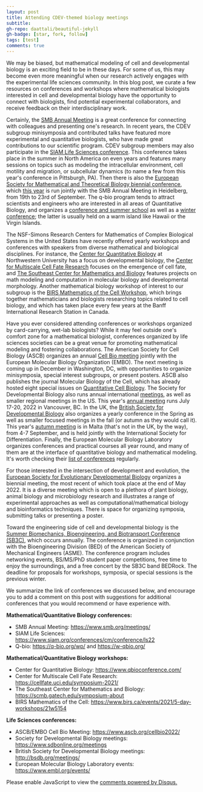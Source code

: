 ```yaml
---
layout: post
title: Attending CDEV-themed biology meetings
subtitle: 
gh-repo: daattali/beautiful-jekyll
gh-badge: [star, fork, follow]
tags: [test]
comments: true
---
```


We may be biased, but mathematical modeling of cell and developmental biology is an exciting field to be in these days. For some of us, this may become even more meaningful when our research actively engages with the experimental life sciences community. In this blog post, we curate a few resources on conferences and workshops where mathematical biologists interested in cell and developmental biology have the opportunity to connect with biologists, find potential experimental collaborators, and receive feedback on their interdisciplinary work. 

Certainly, the [SMB Annual Meeting](https://www.smb.org/meetings/) is a great conference for connecting with colleagues and presenting one's research. In recent years, the CDEV subgroup minisymposia and contributed talks have featured more experimental and quantitative biologists, who have made great contributions to our scientific program. CDEV subgroup members may also participate in the [SIAM Life Sciences conference](https://www.siam.org/conferences/cm/conference/ls22). This conference takes place in the summer in North America on even years and features many sessions on topics such as modeling the intracellular environment, cell motility and migration, or subcellular dynamics (to name a few from this year's conference in Pittsburgh, PA). Then there is also the [European Society for Mathematical and Theoretical Biology biennial conference](https://www.esmtb.org/ESMTB-Conferences), which [this year](https://ecmtb2022.org/) is run jointly with the SMB Annual Meeting in Heidelberg, from 19th to 23rd of September. The q-bio program tends to attract scientists and engineers who are interested in all areas of Quantitative Biology, and organizes a [conference and summer school](https://q-bio.org/wp/) as well as a [winter conference](https://w-qbio.org/); the latter is usually held on a warm island like Hawaii or the Virgin Islands.

The NSF-Simons Research Centers for Mathematics of Complex Biological Systems in the United States have recently offered yearly workshops and conferences with speakers from diverse mathematical and biological disciplines. For instance, the [Center for Quantitative Biology](https://www.qbioconference.com/) at Northwestern University has a focus on developmental biology, the [Center for Multiscale Cell Fate Research](https://cellfate.uci.edu/symposium-2021/) focuses on the emergence of cell fate, and [The Southeast Center for Mathematics and Biology](https://scmb.gatech.edu/symposium-about) features projects on math modeling and computation in molecular biology and developmental morphology. Another mathematical biology workshop of interest to our subgroup is the [BIRS Mathematics of the Cell Workshop](https://www.birs.ca/events/2021/5-day-workshops/21w5154), which brings together mathematicians and biologists researching topics related to cell biology, and which has taken place every few years at the Banff International Research Station in Canada. 

Have you ever considered attending conferences or workshops organized by card-carrying, wet-lab biologists? While it may feel outside one's comfort zone for a mathematical biologist, conferences organized by life sciences societies can be a great venue for promoting mathematical modeling and fostering collaborations. The American Society for Cell Biology (ASCB) organizes an annual [Cell Bio meeting](https://www.ascb.org/cellbio2022/) jointly with the European Molecular Biology Organization (EMBO). The next meeting is coming up in December in Washington, DC, with opportunities to organize minisymposia, special interest subgroups, or present posters. ASCB also publishes the journal Molecular Biology of the Cell, which has already hosted eight special issues on [Quantitative Cell Biology](https://www.molbiolcell.org/toc/mboc/33/6).  The Society for Developmental Biology also runs annual international [meetings](https://www.sdbonline.org/meetings), as well as smaller regional meetings in the US. This year's [annual meeting](https://www.sdbonline.org/meeting?ResourceID=3862) runs July 17-20, 2022 in Vancouver, BC. In the UK, the [British Society for Developmental Biology](http://bsdb.org/meetings/) also organizes a yearly conference in the Spring as well as smaller focused meetings in the fall (or autumn as they would call it). This year's [autumn meeting](https://hg3.co.uk/isdbsdb/) is in Malta (that's not in the UK, by the way), from 4-7 September, and is held jointly with the International Society for Differentiation. Finally, the European Molecular Biology Laboratory organizes conferences and practical courses all year round, and many of them are at the interface of quantitative biology and mathematical modeling. It's worth checking their [list of conferences](https://www.embl.org/events/) regularly.  

For those interested in the intersection of development and evolution, the [European Society for Evolutionary Developmental Biology](https://evodevo.eu/) organizes a biennial meeting, the most recent of which took place at the end of May 2022. It is a diverse meeting which is open to a plethora of plant biology, animal biology and microbiology research and illustrates a range of experimental approaches as well as computational/mathematical biology and bioinformatics techniques. There is space for organizing symposia, submitting talks or presenting a poster.

Toward the engineering side of cell and developmental biology is the [Summer Biomechanics, Bioengineering, and Biotransport Conference (SB3C)](https://sb3c.org/), which occurs annually. The conference is organized in conjunction with the Bioengineering Division (BED) of the American Society of Mechanical Engineers (ASME). The conference program includes networking events, BS/MS/PhD student paper competitions, free time to enjoy the surroundings, and a free concert by the SB3C band BEDRock. The deadline for proposals for workshops, symposia, or special sessions is the previous winter.

We summarize the link of conferences we discussed below, and encourage you to add a comment on this post with suggestions for additional conferences that you would recommend or have experience with. 

**Mathematical/Quantitative Biology conferences:**
* SMB Annual Meeting: https://www.smb.org/meetings/
* SIAM Life Sciences: https://www.siam.org/conferences/cm/conference/ls22
* Q-bio: https://q-bio.org/wp/ and https://w-qbio.org/

**Mathematical/Quantitative Biology workshops:**
* Center for Quantitative Biology: https://www.qbioconference.com/
* Center for Multiscale Cell Fate Research: https://cellfate.uci.edu/symposium-2021/ 
* The Southeast Center for Mathematics and Biology: https://scmb.gatech.edu/symposium-about
* BIRS Mathematics of the Cell: https://www.birs.ca/events/2021/5-day-workshops/21w5154

**Life Sciences conferences:**
* ASCB/EMBO Cell Bio Meeting: https://www.ascb.org/cellbio2022/
* Society for Developmental Biology meetings: https://www.sdbonline.org/meetings
* British Society for Developmental Biology meetings: http://bsdb.org/meetings/
* European Molecular Biology Laboratory events: https://www.embl.org/events/


<div id="disqus_thread"></div>
<script>
    /**
    *  RECOMMENDED CONFIGURATION VARIABLES: EDIT AND UNCOMMENT THE SECTION BELOW TO INSERT DYNAMIC VALUES FROM YOUR PLATFORM OR CMS.
    *  LEARN WHY DEFINING THESE VARIABLES IS IMPORTANT: https://disqus.com/admin/universalcode/#configuration-variables    */
    /*
    var disqus_config = function () {
    this.page.url = PAGE_URL;  // Replace PAGE_URL with your page's canonical URL variable
    this.page.identifier = PAGE_IDENTIFIER; // Replace PAGE_IDENTIFIER with your page's unique identifier variable
    };
    */
    (function() { // DON'T EDIT BELOW THIS LINE
    var d = document, s = d.createElement('script');
    s.src = 'https://smb-celldevbio.disqus.com/embed.js';
    s.setAttribute('data-timestamp', +new Date());
    (d.head || d.body).appendChild(s);
    })();
</script>
<noscript>Please enable JavaScript to view the <a href="https://disqus.com/?ref_noscript">comments powered by Disqus.</a></noscript>

